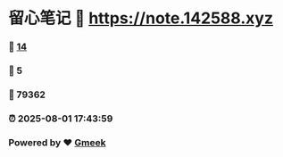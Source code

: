 # 留心笔记 :link: https://note.142588.xyz 
### :page_facing_up: [14](https://note.142588.xyz/tag.html) 
### :speech_balloon: 5 
### :hibiscus: 79362 
### :alarm_clock: 2025-08-01 17:43:59 
### Powered by :heart: [Gmeek](https://github.com/Meekdai/Gmeek)
